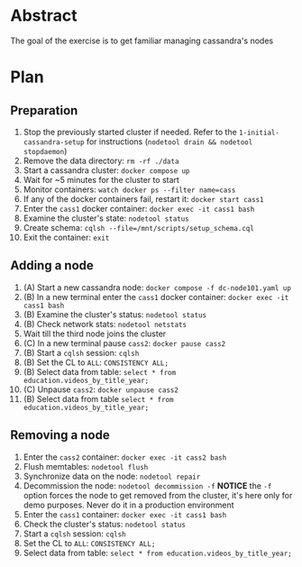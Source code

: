 # Abstract

The goal of the exercise is to get familiar managing cassandra's nodes

# Plan

## Preparation

1. Stop the previously started cluster if needed. Refer to the `1-initial-cassandra-setup` for instructions (`nodetool drain && nodetool stopdaemon`)
1. Remove the data directory: `rm -rf ./data`
1. Start a cassandra cluster: `docker compose up`
1. Wait for ~5 minutes for the cluster to start
1. Monitor containers: `watch docker ps --filter name=cass`
1. If any of the docker containers fail, restart it: `docker start cass1`
1. Enter the `cass1` docker container: `docker exec -it cass1 bash`
1. Examine the cluster's state: `nodetool status`
1. Create schema: `cqlsh --file=/mnt/scripts/setup_schema.cql`
1. Exit the container: `exit`

## Adding a node

1. (A) Start a new cassandra node: `docker compose -f dc-node101.yaml up`
1. (B) In a new terminal enter the `cass1` docker container: `docker exec -it cass1 bash`
1. (B) Examine the cluster's status: `nodetool status`
1. (B) Check network stats: `nodetool netstats`
1. Wait till the third node joins the cluster
1. (C) In a new terminal pause `cass2`: `docker pause cass2`
1. (B) Start a `cqlsh` session: `cqlsh`
1. (B) Set the CL to `ALL`: `CONSISTENCY ALL;`
1. (B) Select data from table: `select * from education.videos_by_title_year;`
1. (C) Unpause `cass2`: `docker unpause cass2`
1. (B) Select data from table `select * from education.videos_by_title_year;`

## Removing a node

1. Enter the `cass2` container: `docker exec -it cass2 bash`
1. Flush memtables: `nodetool flush`
1. Synchronize data on the node: `nodetool repair`
1. Decommission the node: `nodetool decommission -f`
   **NOTICE** the `-f` option forces the node to get removed from the cluster, it's here only for demo purposes. Never do it in a production environment
1. Enter the `cass1` container: `docker exec -it cass1 bash`
1. Check the cluster's status: `nodetool status`
1. Start a `cqlsh` session: `cqlsh`
1. Set the CL to `ALL`: `CONSISTENCY ALL;`
1. Select data from table: `select * from education.videos_by_title_year;`
